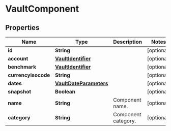 

# VaultComponent

## Properties

Name | Type | Description | Notes
------------ | ------------- | ------------- | -------------
**id** | **String** |  |  [optional]
**account** | [**VaultIdentifier**](VaultIdentifier.md) |  |  [optional]
**benchmark** | [**VaultIdentifier**](VaultIdentifier.md) |  |  [optional]
**currencyisocode** | **String** |  |  [optional]
**dates** | [**VaultDateParameters**](VaultDateParameters.md) |  |  [optional]
**snapshot** | **Boolean** |  |  [optional]
**name** | **String** | Component name. |  [optional]
**category** | **String** | Component category. |  [optional]



